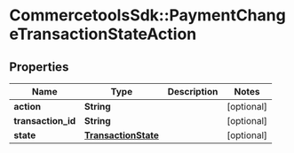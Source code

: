 # CommercetoolsSdk::PaymentChangeTransactionStateAction

## Properties
Name | Type | Description | Notes
------------ | ------------- | ------------- | -------------
**action** | **String** |  | [optional] 
**transaction_id** | **String** |  | [optional] 
**state** | [**TransactionState**](TransactionState.md) |  | [optional] 

